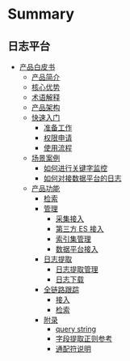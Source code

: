 # Summary

## 日志平台
* [产品白皮书]()
    * [产品简介](产品白皮书/intro/README.md)
    * [核心优势](产品白皮书/intro/benefits.md)
    * [术语解释](产品白皮书/concepts/glossary.md)
    * [产品架构](产品白皮书/concepts/architecture.md)
    * [快速入门]()
        * [准备工作](产品白皮书/quickstart/prepare.md)
        * [权限申请](产品白皮书/quickstart/perm.md)
        * [使用流程](产品白皮书/quickstart/guideline_log.md)
    * [场景案例]()
        * [如何进行关键字监控](产品白皮书/guide/keyword_monitor.md)
        * [如何对接数据平台的日志](产品白皮书/guide/bkdata_log.md)
    * [产品功能]()
        * [检索](产品白皮书/functions/search_log.md)
        * [管理]()
            * [采集接入](产品白皮书/functions/manager/collect_log.md)
            * [第三方 ES 接入](产品白皮书/functions/manager/third_es.md)
            * [索引集管理](产品白皮书/functions/manager/index_es.md)
            * [数据平台接入](产品白皮书/functions/manager/bkdata.md)
        * [日志提取]()
            * [日志提取管理](产品白皮书/functions/log_download/manage.md)
            * [日志下载](产品白皮书/functions/log_download/log_download.md)
        * [全链路跟踪]()
            * [接入](产品白皮书/functions/trace/access.md)
            * [检索](产品白皮书/functions/trace/search.md)
        * [附录]()
            * [query string](产品白皮书/functions/addenda/query_string.md)
            * [字段提取正则参考](产品白皮书/functions/addenda/regex_example.md)
            * [通配符说明](产品白皮书/functions/addenda/wildcard.md)
